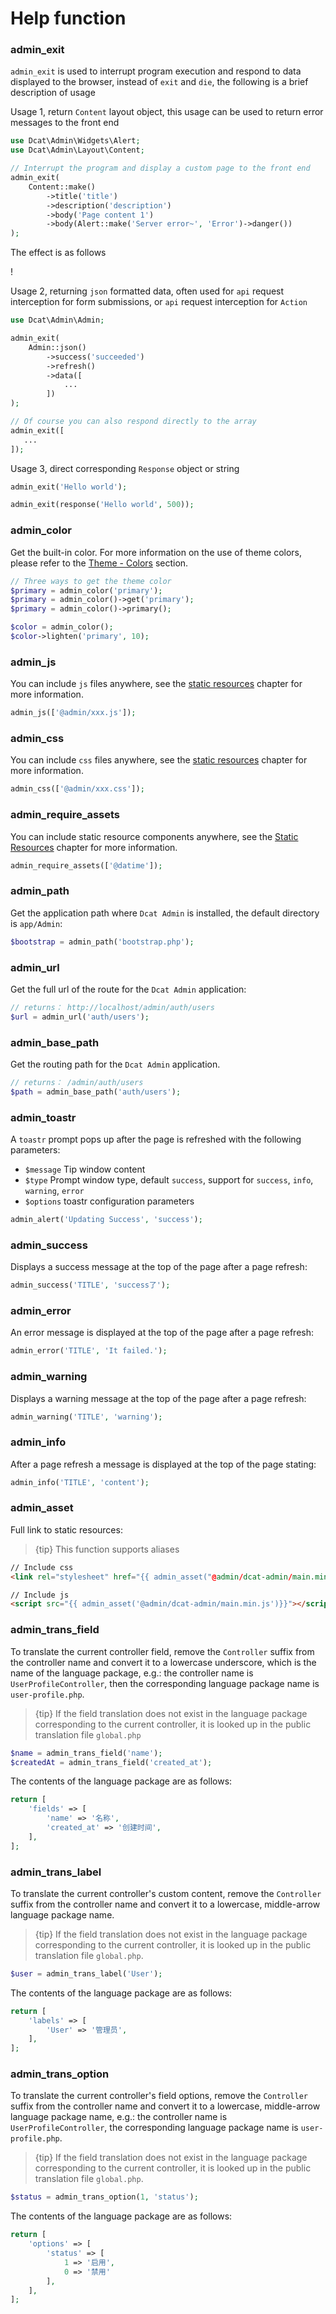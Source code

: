 # Help function

### admin_exit

`admin_exit` is used to interrupt program execution and respond to data displayed to the browser, instead of `exit` and `die`, the following is a brief description of usage


Usage 1, return `Content` layout object, this usage can be used to return error messages to the front end
```php
use Dcat\Admin\Widgets\Alert;
use Dcat\Admin\Layout\Content;

// Interrupt the program and display a custom page to the front end
admin_exit(
    Content::make()
        ->title('title')
        ->description('description')
        ->body('Page content 1')
        ->body(Alert::make('Server error~', 'Error')->danger())
);
```

The effect is as follows

! [](https://cdn.learnku.com/uploads/images/202101/11/38389/FLg6C7kwRq.png!large)

Usage 2, returning `json` formatted data, often used for `api` request interception for form submissions, or `api` request interception for `Action`

```php
use Dcat\Admin\Admin;

admin_exit(
    Admin::json()
        ->success('succeeded')
        ->refresh()
        ->data([
            ...
        ])
);

// Of course you can also respond directly to the array
admin_exit([
   ...
]);
```

Usage 3, direct corresponding `Response` object or string

```php
admin_exit('Hello world');

admin_exit(response('Hello world', 500));
```

### admin_color

Get the built-in color. For more information on the use of theme colors, please refer to the [Theme - Colors](theme.md#color) section.

```php
// Three ways to get the theme color
$primary = admin_color('primary');
$primary = admin_color()->get('primary');
$primary = admin_color()->primary();

$color = admin_color();
$color->lighten('primary', 10);
```

### admin_js

You can include `js` files anywhere, see the [static resources](assets.md) chapter for more information.

```php
admin_js(['@admin/xxx.js']);
```

### admin_css

You can include `css` files anywhere, see the [static resources](assets.md) chapter for more information.

```php
admin_css(['@admin/xxx.css']);
```

### admin_require_assets

You can include static resource components anywhere, see the [Static Resources](assets.md) chapter for more information.

```php
admin_require_assets(['@datime']);
```


### admin_path

Get the application path where `Dcat Admin` is installed, the default directory is `app/Admin`:

```php
$bootstrap = admin_path('bootstrap.php');
```

### admin_url

Get the full url of the route for the `Dcat Admin` application:

```php
// returns： http://localhost/admin/auth/users
$url = admin_url('auth/users');
```

### admin_base_path

Get the routing path for the `Dcat Admin` application.
```php
// returns： /admin/auth/users
$path = admin_base_path('auth/users');
```

### admin_toastr

A `toastr` prompt pops up after the page is refreshed with the following parameters:

- `$message` Tip window content
- `$type` Prompt window type, default `success`, support for `success`, `info`, `warning`, `error`
- `$options` toastr configuration parameters

```php
admin_alert('Updating Success', 'success');
```

### admin_success

Displays a success message at the top of the page after a page refresh:
```php
admin_success('TITLE', 'success了');
```

### admin_error

An error message is displayed at the top of the page after a page refresh:
```php
admin_error('TITLE', 'It failed.');
```

### admin_warning

Displays a warning message at the top of the page after a page refresh:
```php
admin_warning('TITLE', 'warning');
```

### admin_info

After a page refresh a message is displayed at the top of the page stating:
```php
admin_info('TITLE', 'content');
```

### admin_asset

Full link to static resources:

> {tip} This function supports aliases

```html
// Include css
<link rel="stylesheet" href="{{ admin_asset("@admin/dcat-admin/main.min.css") }}">

// Include js
<script src="{{ admin_asset('@admin/dcat-admin/main.min.js')}}"></script>
```

### admin_trans_field

To translate the current controller field, remove the `Controller` suffix from the controller name and convert it to a lowercase underscore, which is the name of the language package, e.g.: the controller name is `UserProfileController`, then the corresponding language package name is `user-profile.php`.

> {tip} If the field translation does not exist in the language package corresponding to the current controller, it is looked up in the public translation file `global.php`

```php
$name = admin_trans_field('name');
$createdAt = admin_trans_field('created_at');
```
The contents of the language package are as follows:
```php
return [
    'fields' => [
        'name' => '名称',
        'created_at' => '创建时间',
    ],
];
```


### admin_trans_label

To translate the current controller's custom content, remove the `Controller` suffix from the controller name and convert it to a lowercase, middle-arrow language package name.

> {tip} If the field translation does not exist in the language package corresponding to the current controller, it is looked up in the public translation file `global.php`.

```php
$user = admin_trans_label('User');
```
The contents of the language package are as follows:
```php
return [
    'labels' => [
        'User' => '管理员',
    ],
];
```

### admin_trans_option

To translate the current controller's field options, remove the `Controller` suffix from the controller name and convert it to a lowercase, middle-arrow language package name, e.g.: the controller name is `UserProfileController`, the corresponding language package name is `user-profile.php`.

> {tip} If the field translation does not exist in the language package corresponding to the current controller, it is looked up in the public translation file `global.php`.

```php
$status = admin_trans_option(1, 'status');
```
The contents of the language package are as follows:
```php
return [
    'options' => [
        'status' => [
            1 => '启用',
            0 => '禁用'
        ],
    ],
];
```

